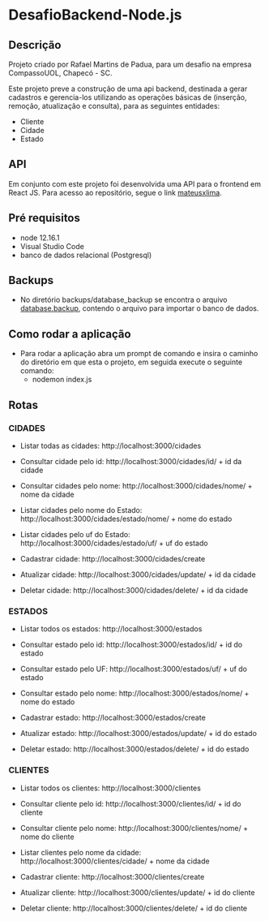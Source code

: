 # DesafioBackend-Node.js

## Descrição

Projeto criado por Rafael Martins de Padua, para um desafio na empresa CompassoUOL, Chapecó - SC.

Este projeto preve a construção de uma api backend, destinada a gerar cadastros e gerencia-los utilizando as operações básicas de (inserção, remoção, atualização e consulta), para as seguintes entidades:

* Cliente
* Cidade
* Estado

## API

Em conjunto com este projeto foi desenvolvida uma API para o frontend em React JS. Para acesso ao repositório, segue o link [mateusxlima](https://github.com/mateusxlima/Compacity).

## Pré requisitos

* node 12.16.1
* Visual Studio Code
* banco de dados relacional (Postgresql)

## Backups

* No diretório backups/database_backup se encontra o arquivo [database.backup](https://github.com/rafamp1991/DesafioBackend-Node.js/tree/master/backups/database_backup), contendo o arquivo para importar o banco de dados.

## Como rodar a aplicação

* Para rodar a aplicação abra um prompt de comando e insira o caminho do diretório em que esta o projeto, em seguida execute o seguinte comando:
	* nodemon index.js

## Rotas

### CIDADES

* Listar todas as cidades: http://localhost:3000/cidades
	
* Consultar cidade pelo id: http://localhost:3000/cidades/id/ + id da cidade

* Consultar cidades pelo nome: http://localhost:3000/cidades/nome/ + nome da cidade

* Listar cidades pelo nome do Estado: http://localhost:3000/cidades/estado/nome/ + nome do estado

* Listar cidades pelo uf do Estado: http://localhost:3000/cidades/estado/uf/ + uf do estado

* Cadastrar cidade: http://localhost:3000/cidades/create
	
* Atualizar cidade: http://localhost:3000/cidades/update/ + id da cidade
	
* Deletar cidade: http://localhost:3000/cidades/delete/ + id da cidade

### ESTADOS

* Listar todos os estados: http://localhost:3000/estados
	
* Consultar estado pelo id: http://localhost:3000/estados/id/ + id do estado

* Consultar estado pelo UF: http://localhost:3000/estados/uf/ + uf do estado
	
* Consultar estado pelo nome: http://localhost:3000/estados/nome/ + nome do estado

* Cadastrar estado: http://localhost:3000/estados/create
	
* Atualizar estado: http://localhost:3000/estados/update/ + id do estado
	
* Deletar estado: http://localhost:3000/estados/delete/ + id do estado

### CLIENTES

* Listar todos os clientes: http://localhost:3000/clientes

* Consultar cliente pelo id: http://localhost:3000/clientes/id/ + id do cliente
	
* Consultar cliente pelo nome: http://localhost:3000/clientes/nome/ + nome do cliente

* Listar clientes pelo nome da cidade: http://localhost:3000/clientes/cidade/ + nome da cidade
	
* Cadastrar cliente: http://localhost:3000/clientes/create
	
* Atualizar cliente: http://localhost:3000/clientes/update/ + id do cliente
	
* Deletar cliente: http://localhost:3000/clientes/delete/ + id do cliente
